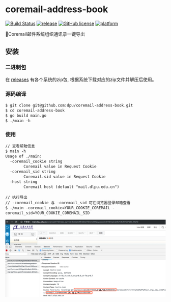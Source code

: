 # coremail-address-book

[![Build Status](https://travis-ci.org/dpu/coremail-address-book.svg)](https://travis-ci.org/dpu/coremail-address-book)
[![release](https://img.shields.io/github/release/dpu/coremail-address-book.svg)](https://github.com/dpu/coremail-address-book/releases)
[![GitHub license](https://img.shields.io/badge/license-MIT-blue.svg)](https://raw.githubusercontent.com/dpu/coremail-address-book/master/LICENSE)
[![platform](https://img.shields.io/badge/platform-%20windows%20%7C%20linux%20%7C%20freebsd%20%7C%20darwin%20-yellow.svg)](https://github.com/dpu/coremail-address-book/releases)

📧Coremail邮件系统组织通讯录一键导出

## 安装

### 二进制包
在 [releases](https://github.com/dpu/coremail-address-book/releases) 有各个系统的zip包, 根据系统下载对应的zip文件并解压后使用。

### 源码编译
```shell
$ git clone git@github.com:dpu/coremail-address-book.git
$ cd coremail-address-book
$ go build main.go
$ ./main -h
```

### 使用
```shell
// 查看帮助信息
$ main -h
Usage of ./main:
  -coremail_cookie string
        Coremail value in Request Cookie
  -coremail_sid string
        Coremail.sid value in Request Cookie
  -host string
        Coremail host (default "mail.dlpu.edu.cn")

// 执行导出
// -coremail_cookie 与 -coremail_sid 可在浏览器登录邮箱查看
$ ./main -coremail_cookie=YOUR_COOKIE_COREMAIL -coremail_sid=YOUR_COOKIE_COREMAIL_SID
```

![](./cookies.png)